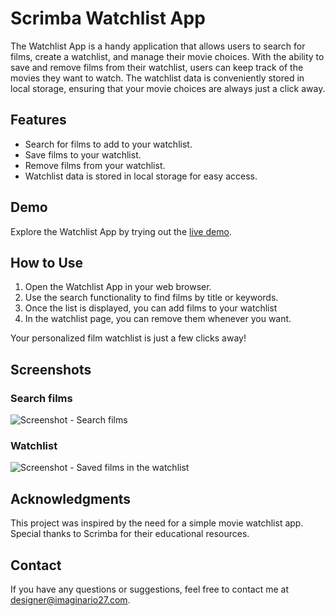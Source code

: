 # Scrimba Watchlist App

The Watchlist App is a handy application that allows users to search for films, create a watchlist, and manage their movie choices. With the ability to save and remove films from their watchlist, users can keep track of the movies they want to watch. The watchlist data is conveniently stored in local storage, ensuring that your movie choices are always just a click away.

## Features
- Search for films to add to your watchlist.
- Save films to your watchlist.
- Remove films from your watchlist.
- Watchlist data is stored in local storage for easy access.

## Demo
Explore the Watchlist App by trying out the [live demo](https://scrimba-film-watchlist-app-img27.netlify.app/).

## How to Use
1. Open the Watchlist App in your web browser.
2. Use the search functionality to find films by title or keywords.
3. Once the list is displayed, you can add films to your watchlist
4. In the watchlist page, you can remove them whenever you want.

Your personalized film watchlist is just a few clicks away!

## Screenshots
### Search films
![Screenshot - Search films](https://imaginario27.com/wp-content/uploads/2023/09/watchlist-app-film-list.jpg)

### Watchlist 
![Screenshot - Saved films in the watchlist](https://imaginario27.com/wp-content/uploads/2023/09/watchlist-app-saved-films.jpg)

## Acknowledgments
This project was inspired by the need for a simple movie watchlist app.
Special thanks to Scrimba for their educational resources.

## Contact
If you have any questions or suggestions, feel free to contact me at designer@imaginario27.com.
